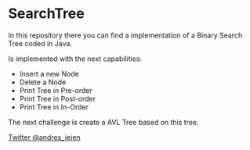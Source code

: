 # SearchTree

In this repository there you can find a implementation of a Binary Search Tree coded in Java.

Is implemented with the next capabilities:

- Insert a new Node
- Delete a Node
- Print Tree in Pre-order
- Print Tree in Post-order
- Print Tree in In-Order

The next challenge is create a AVL Tree based on this tree.

[Twitter @andres_jejen](https://twitter.com/@andres_jejen)
